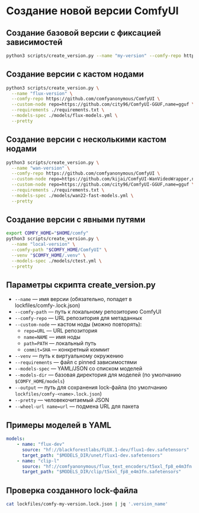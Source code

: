 # Создание новой версии ComfyUI

## Создание базовой версии с фиксацией зависимостей

```bash
python3 scripts/create_version.py --name "my-version" --comfy-repo https://github.com/comfyanonymous/ComfyUI --requirements ./requirements.txt --pretty
```

## Создание версии с кастом нодами

```bash
python3 scripts/create_version.py \
  --name "flux-version" \
  --comfy-repo https://github.com/comfyanonymous/ComfyUI \
  --custom-node repo=https://github.com/city96/ComfyUI-GGUF,name=gguf \
  --requirements ./requirements.txt \
  --models-spec ./models/flux-models.yml \
  --pretty
```

## Создание версии с несколькими кастом нодами

```bash
python3 scripts/create_version.py \
  --name "wan-version" \
  --comfy-repo https://github.com/comfyanonymous/ComfyUI \
  --custom-node repo=https://github.com/kijai/ComfyUI-WanVideoWrapper,name=wan-wrapper \
  --custom-node repo=https://github.com/city96/ComfyUI-GGUF,name=gguf \
  --requirements ./requirements.txt \
  --models-spec ./models/wan22-fast-models.yml \
  --pretty
```

## Создание версии с явными путями

```bash
export COMFY_HOME="$HOME/comfy"
python3 scripts/create_version.py \
  --name "local-version" \
  --comfy-path "$COMFY_HOME/ComfyUI" \
  --venv "$COMFY_HOME/.venv" \
  --models-spec ./models/ctest.yml \
  --pretty
```

## Параметры скрипта create_version.py

-   `--name` — имя версии (обязательно, попадет в lockfiles/comfy-<name>.lock.json)
-   `--comfy-path` — путь к локальному репозиторию ComfyUI
-   `--comfy-repo` — URL репозитория для метаданных
-   `--custom-node` — кастом ноды (можно повторять):
    -   `repo=URL` — URL репозитория
    -   `name=NAME` — имя ноды
    -   `path=PATH` — локальный путь
    -   `commit=SHA` — конкретный коммит
-   `--venv` — путь к виртуальному окружению
-   `--requirements` — файл с pinned зависимостями
-   `--models-spec` — YAML/JSON со списком моделей
-   `--models-dir` — базовая директория для моделей (по умолчанию `$COMFY_HOME/models`)
-   `--output` — путь для сохранения lock-файла (по умолчанию `lockfiles/comfy-<name>.lock.json`)
-   `--pretty` — человекочитаемый JSON
-   `--wheel-url name=url` — подмена URL для пакета

## Примеры моделей в YAML

```yaml
models:
    - name: "flux-dev"
      source: "hf://blackforestlabs/FLUX.1-dev/flux1-dev.safetensors"
      target_path: "$MODELS_DIR/unet/flux1-dev.safetensors"
    - name: "clip-l"
      source: "hf://comfyanonymous/flux_text_encoders/t5xxl_fp8_e4m3fn.safetensors"
      target_path: "$MODELS_DIR/clip/t5xxl_fp8_e4m3fn.safetensors"
```

## Проверка созданного lock-файла

```bash
cat lockfiles/comfy-my-version.lock.json | jq '.version_name'
```
